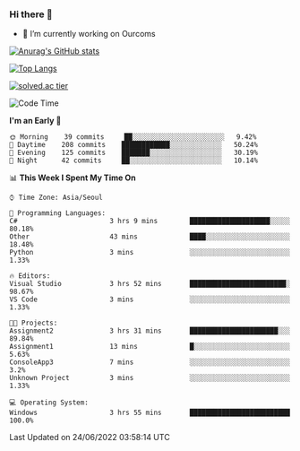 ### Hi there 👋

- 🔭 I’m currently working on Ourcoms

<!--
**Rhange/Rhange** is a ✨ _special_ ✨ repository because its `README.md` (this file) appears on your GitHub profile.

Here are some ideas to get you started:

- 🌱 I’m currently learning ...
- 👯 I’m looking to collaborate on ...
- 🤔 I’m looking for help with ...
- 💬 Ask me about ...
- 📫 How to reach me: ...
- 😄 Pronouns: ...
- ⚡ Fun fact: ...
-->

[![Anurag's GitHub stats](https://github-readme-stats.vercel.app/api?username=rhange&show_icons=true&theme=gruvbox)](https://github.com/anuraghazra/github-readme-stats)

[![Top Langs](https://github-readme-stats.vercel.app/api/top-langs/?username=rhange&layout=compact&theme=gruvbox)](https://github.com/anuraghazra/github-readme-stats)

[![solved.ac tier](http://mazassumnida.wtf/api/generate_badge?boj=rhange0511)](https://solved.ac/rhange0511)

  <!--START_SECTION:waka-->
![Code Time](http://img.shields.io/badge/Code%20Time-0%20secs-blue)

**I'm an Early 🐤** 

```text
🌞 Morning    39 commits     ██░░░░░░░░░░░░░░░░░░░░░░░   9.42% 
🌆 Daytime    208 commits    ████████████░░░░░░░░░░░░░   50.24% 
🌃 Evening    125 commits    ███████░░░░░░░░░░░░░░░░░░   30.19% 
🌙 Night      42 commits     ██░░░░░░░░░░░░░░░░░░░░░░░   10.14%

```


📊 **This Week I Spent My Time On** 

```text
⌚︎ Time Zone: Asia/Seoul

💬 Programming Languages: 
C#                       3 hrs 9 mins        ████████████████████░░░░░   80.18% 
Other                    43 mins             ████░░░░░░░░░░░░░░░░░░░░░   18.48% 
Python                   3 mins              ░░░░░░░░░░░░░░░░░░░░░░░░░   1.33%

🔥 Editors: 
Visual Studio            3 hrs 52 mins       ████████████████████████░   98.67% 
VS Code                  3 mins              ░░░░░░░░░░░░░░░░░░░░░░░░░   1.33%

🐱‍💻 Projects: 
Assignment2              3 hrs 31 mins       ██████████████████████░░░   89.84% 
Assignment1              13 mins             █░░░░░░░░░░░░░░░░░░░░░░░░   5.63% 
ConsoleApp3              7 mins              ░░░░░░░░░░░░░░░░░░░░░░░░░   3.2% 
Unknown Project          3 mins              ░░░░░░░░░░░░░░░░░░░░░░░░░   1.33%

💻 Operating System: 
Windows                  3 hrs 55 mins       █████████████████████████   100.0%

```


 Last Updated on 24/06/2022 03:58:14 UTC
<!--END_SECTION:waka-->
